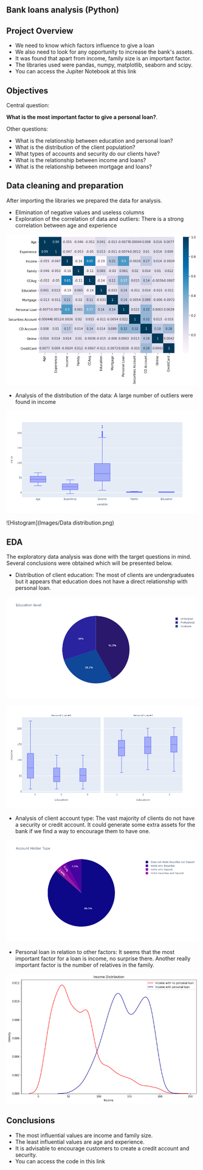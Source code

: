 ## Bank loans analysis (Python)

## Project Overview
- We need to know which factors influence to give a loan
- We also need to look for any opportunity to increase the bank's assets.
- It was found that apart from income, family size is an important factor.
- The libraries used were pandas, numpy, matplotlib, seaborn and scipy.
- You can access the Jupiter Notebook at this link

## Objectives
Central question:

**What is the most important factor to give a personal loan?**.

Other questions:
* What is the relationship between education and personal loan?
* What is the distribution of the client population?
* What types of accounts and security do our clients have?
* What is the relationship between income and loans?
* What is the relationship between mortgage and loans?

## Data cleaning and preparation
After importing the libraries we prepared the data for analysis.
- Elimination of negative values and useless columns
- Exploration of the correlation of data and outliers: There is a strong correlation between age and experience

![Heat map of data distribution](Images/Correlation_heatmap.png)

- Analysis of the distribution of the data: A large number of outliers were found in income

![Outliers](Images/Boxplot_outliers.png)

![Histogram](Images/Data distribution.png)

## EDA
The exploratory data analysis was done with the target questions in mind. Several conclusions were obtained which will be presented below.

- Distribution of client education: The most of clients are undergraduates but it appears that education does not have a direct relationship with personal loan.

![Pie Chart: Education Level](Images/Pie_chart_Education.png)

![Personal loan and education](Images/Boxplot_personal_loan.png)

- Analysis of client account type: The vast majority of clients do not have a security or credit account. It could generate some extra assets for the bank if we find a way to encourage them to have one.

![Pie chart, security and credit](Images/Pie_chart_Account_type.png)

- Personal loan in relation to other factors: It seems that the most important factor for a loan is income, no surprise there. Another really important factor is the number of relatives in the family.

![Personal Loan and Income](Images/Income_personal_loan.png)

## Conclusions
- The most influential values are income and family size.
- The least influential values are age and experience. 
- It is advisable to encourage customers to create a credit account and security.
- You can access the code in this link


